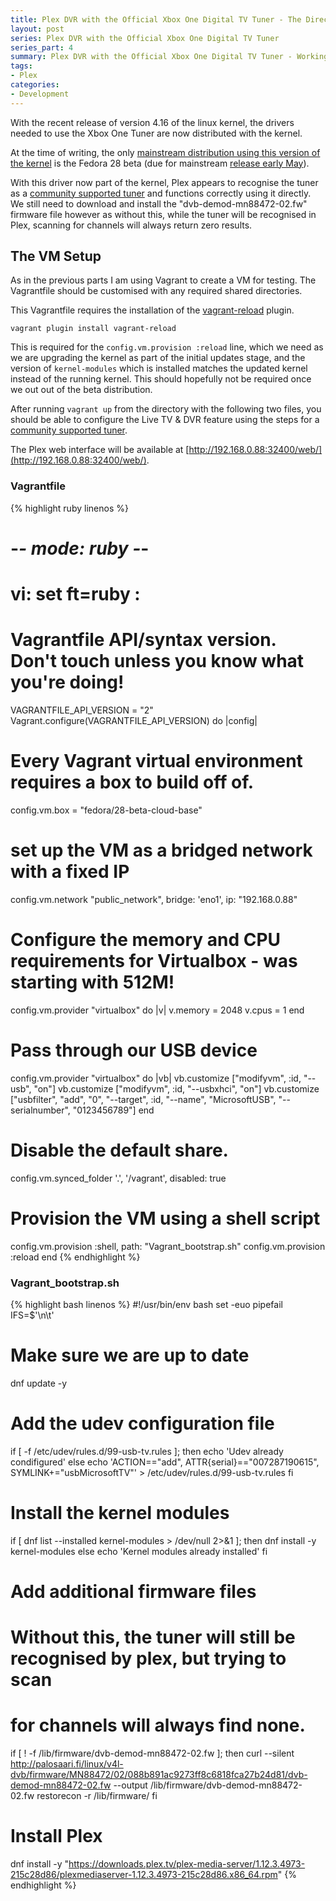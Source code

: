 ```yaml
---
title: Plex DVR with the Official Xbox One Digital TV Tuner - The Direct (and working!) Approach
layout: post
series: Plex DVR with the Official Xbox One Digital TV Tuner
series_part: 4
summary: Plex DVR with the Official Xbox One Digital TV Tuner - Working without TVheadend!!
tags:
- Plex
categories: 
- Development
---
```


With the recent release of version 4.16 of the linux kernel, the drivers needed to use the Xbox One Tuner are now distributed with the kernel.

At the time of writing, the only [mainstream distribution using this version of the kernel][distrowatch_search] is the Fedora 28 beta (due for mainstream [release early May][fedora28_schedule]). 

With this driver now part of the kernel, Plex appears to recognise the tuner as a [community supported tuner][plex_unsupported_tuner] and functions correctly using it directly. We still need to download and install the "dvb-demod-mn88472-02.fw" firmware file however as without this, while the tuner will be recognised in Plex, scanning for channels will always return zero results.

<!--more-->

## The VM Setup

As in the previous parts I am using Vagrant to create a VM for testing. The Vagrantfile should be customised with any required shared directories.

This Vagrantfile requires the installation of the [vagrant-reload][vagrant_reload] plugin.

    vagrant plugin install vagrant-reload

This is required for the `config.vm.provision :reload` line, which we need as we are upgrading the kernel as part of the initial updates stage, and the version of `kernel-modules` which is installed matches the updated kernel instead of the running kernel. This should hopefully not be required once we out out of the beta distribution. 

After running `vagrant up` from the directory with the following two files, you should be able to configure the Live TV & DVR feature using the steps for a [community supported tuner][plex_unsupported_tuner]. 

The Plex web interface will be available at [http://192.168.0.88:32400/web/](http://192.168.0.88:32400/web/). 

### Vagrantfile

{% highlight ruby linenos %}
# -*- mode: ruby -*-
# vi: set ft=ruby :

# Vagrantfile API/syntax version. Don't touch unless you know what you're doing!
VAGRANTFILE_API_VERSION = "2"
Vagrant.configure(VAGRANTFILE_API_VERSION) do |config|
  
  # Every Vagrant virtual environment requires a box to build off of.
  config.vm.box = "fedora/28-beta-cloud-base"

  # set up the VM as a bridged network with a fixed IP
  config.vm.network "public_network", bridge: 'eno1', ip: "192.168.0.88"

  # Configure the memory and CPU requirements for Virtualbox - was starting with 512M!
  config.vm.provider "virtualbox" do |v|
    v.memory = 2048
    v.cpus = 1
  end

  # Pass through our USB device
  config.vm.provider "virtualbox" do |vb|
    vb.customize ["modifyvm", :id, "--usb", "on"]
    vb.customize ["modifyvm", :id, "--usbxhci", "on"]
    vb.customize ["usbfilter", "add", "0",
      "--target", :id,
      "--name", "MicrosoftUSB",
      "--serialnumber", "0123456789"]
  end

  # Disable the default share. 
  config.vm.synced_folder '.', '/vagrant', disabled: true

  # Provision the VM using a shell script
  config.vm.provision :shell, path: "Vagrant_bootstrap.sh"
  config.vm.provision :reload
end
{% endhighlight %}

### Vagrant_bootstrap.sh

{% highlight bash linenos %}
#!/usr/bin/env bash
set -euo pipefail
IFS=$'\n\t'

# Make sure we are up to date
dnf update -y

# Add the udev configuration file
if [ -f /etc/udev/rules.d/99-usb-tv.rules ]; then
  echo 'Udev already condifigured'
else
  echo 'ACTION=="add", ATTR{serial}=="007287190615", SYMLINK+="usbMicrosoftTV"' > /etc/udev/rules.d/99-usb-tv.rules
fi

# Install the kernel modules
if [ dnf list --installed kernel-modules  > /dev/null 2>&1 ]; then
  dnf install -y kernel-modules
else
  echo 'Kernel modules already installed'
fi

# Add additional firmware files
# Without this, the tuner will still be recognised by plex, but trying to scan
# for channels will always find none. 
if [ ! -f /lib/firmware/dvb-demod-mn88472-02.fw ]; then
  curl --silent http://palosaari.fi/linux/v4l-dvb/firmware/MN88472/02/088b891ac9273ff8c6818fca27b24d81/dvb-demod-mn88472-02.fw --output /lib/firmware/dvb-demod-mn88472-02.fw
  restorecon -r /lib/firmware/
fi

# Install Plex
dnf install -y "https://downloads.plex.tv/plex-media-server/1.12.3.4973-215c28d86/plexmediaserver-1.12.3.4973-215c28d86.x86_64.rpm"
{% endhighlight %}



[distrowatch_search]: https://distrowatch.com/search.php?pkg=linux&relation=similar&pkgver=4.16&distrorange=InLatest#pkgsearch "Distrowarch Search for Kernel 4.16"
[fedora28_schedule]: https://fedoraproject.org/wiki/Releases/28/Schedule "Releases/28/Schedule"
[plex_unsupported_tuner]: https://support.plex.tv/articles/community-supported-tuners/ "Plex - Community Supported Tuners"
[vagrant_reload]: https://github.com/aidanns/vagrant-reload  "Vagrant Reload Provisioner on GitHub"
